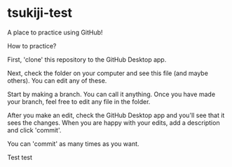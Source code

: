 # tsukiji-test
A place to practice using GitHub!

How to practice? 

First, 'clone' this repository to the GitHub Desktop app.

Next, check the folder on your computer and see this file (and maybe others). You can edit any of these.

Start by making a branch. You can call it anything. Once you have made your branch, feel free to edit any file in the folder.

After you make an edit, check the GitHub Desktop app and you'll see that it sees the changes. When you are happy with your edits, add a description and click 'commit'.

You can 'commit' as many times as you want.

Test test


